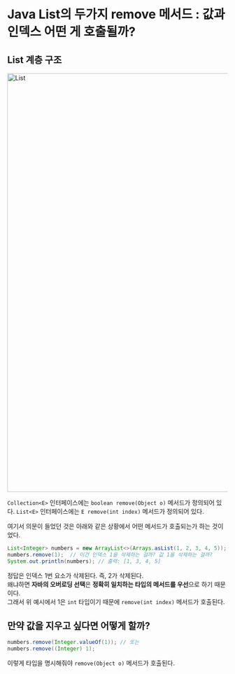 # Java List의 두가지 remove 메서드 : 값과 인덱스 어떤 게 호출될까?

## List 계층 구조
<img width="958" alt="List" src="https://github.com/user-attachments/assets/9bfa9b2a-dd09-4c42-b67b-360ba2772ec8" />

`Collection<E>` 인터페이스에는 `boolean remove(Object o)` 메서드가 정의되어 있다.
`List<E>` 인터페이스에는 `E remove(int index)` 메서드가 정의되어 있다.

여기서 의문이 들었던 것은 아래와 같은 상황에서 어떤 메서드가 호출되는가 하는 것이었다.

```java
List<Integer> numbers = new ArrayList<>(Arrays.asList(1, 2, 3, 4, 5));
numbers.remove(1);  // 이건 인덱스 1을 삭제하는 걸까? 값 1을 삭제하는 걸까?
System.out.println(numbers); // 출력: [1, 3, 4, 5]
```

정답은 인덱스 1번 요소가 삭제된다. 즉, 2가 삭제된다.  
왜냐하면 **자바의 오버로딩 선택**은 **정확히 일치하는 타입의 메서드를 우선**으로 하기 때문이다.  
그래서 위 예시에서 1은 `int` 타입이기 때문에 `remove(int index)` 메서드가 호출된다.  

## 만약 값을 지우고 싶다면 어떻게 할까?

```java
numbers.remove(Integer.valueOf(1)); // 또는
numbers.remove((Integer) 1);
```
이렇게 타입을 명시해줘야 `remove(Object o)` 메서드가 호출된다.
